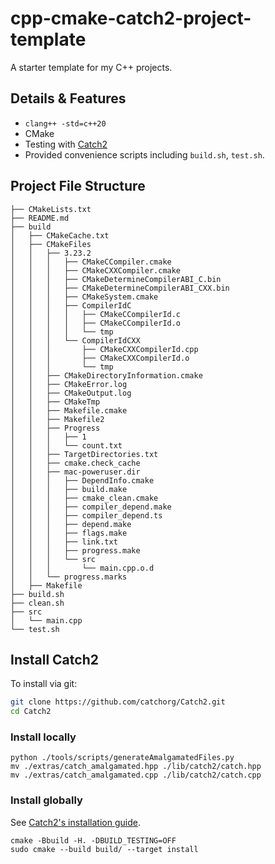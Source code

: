# cpp-cmake-catch2-project-template

A starter template for my C++ projects. 

## Details & Features 
* `clang++ -std=c++20`
* CMake
* Testing with [Catch2](https://github.com/catchorg/Catch2/tree/devel)
* Provided convenience scripts including `build.sh`, `test.sh`.

## Project File Structure
```
├── CMakeLists.txt
├── README.md
├── build
│   ├── CMakeCache.txt
│   ├── CMakeFiles
│   │   ├── 3.23.2
│   │   │   ├── CMakeCCompiler.cmake
│   │   │   ├── CMakeCXXCompiler.cmake
│   │   │   ├── CMakeDetermineCompilerABI_C.bin
│   │   │   ├── CMakeDetermineCompilerABI_CXX.bin
│   │   │   ├── CMakeSystem.cmake
│   │   │   ├── CompilerIdC
│   │   │   │   ├── CMakeCCompilerId.c
│   │   │   │   ├── CMakeCCompilerId.o
│   │   │   │   └── tmp
│   │   │   └── CompilerIdCXX
│   │   │       ├── CMakeCXXCompilerId.cpp
│   │   │       ├── CMakeCXXCompilerId.o
│   │   │       └── tmp
│   │   ├── CMakeDirectoryInformation.cmake
│   │   ├── CMakeError.log
│   │   ├── CMakeOutput.log
│   │   ├── CMakeTmp
│   │   ├── Makefile.cmake
│   │   ├── Makefile2
│   │   ├── Progress
│   │   │   ├── 1
│   │   │   └── count.txt
│   │   ├── TargetDirectories.txt
│   │   ├── cmake.check_cache
│   │   ├── mac-poweruser.dir
│   │   │   ├── DependInfo.cmake
│   │   │   ├── build.make
│   │   │   ├── cmake_clean.cmake
│   │   │   ├── compiler_depend.make
│   │   │   ├── compiler_depend.ts
│   │   │   ├── depend.make
│   │   │   ├── flags.make
│   │   │   ├── link.txt
│   │   │   ├── progress.make
│   │   │   └── src
│   │   │       └── main.cpp.o.d
│   │   └── progress.marks
│   ├── Makefile
├── build.sh
├── clean.sh
├── src
│   └── main.cpp
└── test.sh
```
## Install Catch2

To install via git:
```sh
git clone https://github.com/catchorg/Catch2.git
cd Catch2
```

### Install locally
```
python ./tools/scripts/generateAmalgamatedFiles.py
mv ./extras/catch_amalgamated.hpp ./lib/catch2/catch.hpp
mv ./extras/catch_amalgamated.cpp ./lib/catch2/catch.cpp
```

### Install globally
See [Catch2's installation guide](https://github.com/catchorg/Catch2/blob/devel/docs/cmake-integration.md#installing-catch2-from-git-repository). 
```
cmake -Bbuild -H. -DBUILD_TESTING=OFF
sudo cmake --build build/ --target install
```

